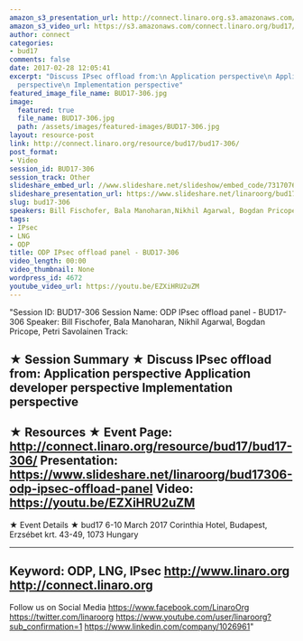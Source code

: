 ```yaml
---
amazon_s3_presentation_url: http://connect.linaro.org.s3.amazonaws.com/bud17/Presentations/BUD17-306%20-%20ODP%20IPsec%20Offload%20Panel.pdf
amazon_s3_video_url: https://s3.amazonaws.com/connect.linaro.org/bud17/Videos/Wednesday/Bud17-306%20ODP%20IPsec%20offload%20panel.mp4
author: connect
categories:
- bud17
comments: false
date: 2017-02-28 12:05:41
excerpt: "Discuss IPsec offload from:\n Application perspective\n Application developer
  perspective\n Implementation perspective"
featured_image_file_name: BUD17-306.jpg
image:
  featured: true
  file_name: BUD17-306.jpg
  path: /assets/images/featured-images/BUD17-306.jpg
layout: resource-post
link: http://connect.linaro.org/resource/bud17/bud17-306/
post_format:
- Video
session_id: BUD17-306
session_track: Other
slideshare_embed_url: //www.slideshare.net/slideshow/embed_code/73170768
slideshare_presentation_url: https://www.slideshare.net/linaroorg/bud17306-odp-ipsec-offload-panel
slug: bud17-306
speakers: Bill Fischofer, Bala Manoharan,Nikhil Agarwal, Bogdan Pricope, Petri Savolainen
tags:
- IPsec
- LNG
- ODP
title: ODP IPsec offload panel - BUD17-306
video_length: 00:00
video_thumbnail: None
wordpress_id: 4672
youtube_video_url: https://youtu.be/EZXiHRU2uZM
---
```


"Session ID: BUD17-306
Session Name: ODP IPsec offload panel - BUD17-306
Speaker: Bill Fischofer, Bala Manoharan,
Nikhil Agarwal, Bogdan Pricope, Petri Savolainen
Track: 


★ Session Summary ★
Discuss IPsec offload from:
 Application perspective
 Application developer perspective
 Implementation perspective
---------------------------------------------------
★ Resources ★
Event Page: http://connect.linaro.org/resource/bud17/bud17-306/
Presentation: https://www.slideshare.net/linaroorg/bud17306-odp-ipsec-offload-panel
Video: https://youtu.be/EZXiHRU2uZM
 ---------------------------------------------------

★ Event Details ★
bud17
6-10 March 2017
Corinthia Hotel, Budapest,
Erzsébet krt. 43-49,
1073 Hungary

---------------------------------------------------
Keyword: ODP, LNG, IPsec
http://www.linaro.org
http://connect.linaro.org
---------------------------------------------------
Follow us on Social Media
https://www.facebook.com/LinaroOrg
https://twitter.com/linaroorg
https://www.youtube.com/user/linaroorg?sub_confirmation=1
https://www.linkedin.com/company/1026961"